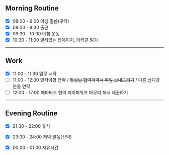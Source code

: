 ## Morning Routine
- [x] 08:00 - 9:00 아침 말씀(구약)
- [x] 09:00 - 9:30 출근
- [x] 09:30 - 10:00 아침 운동
- [x] 10:30 - 11:00 열려있는 웹페이지, 아티클 읽기
***
## Work
- [x] 11:00 - 11:30 업무 시작
- [ ] 11:00 - 12:00 민석이형 연락 / ~~명성님 협약계약서 파일 보내드리기~~ / 다른 산디과 분들 연락
- [ ] 12:00 - 17:00 메타버스 협약 페이퍼워크 마무리 해서 제출하기
***
## Evening Routine 
- [x] 21:30 - 22:00 휴식
- [x] 23:00 - 24:00 저녁 말씀(신약)
- [x] 00:00 - 01:00 자유시간

